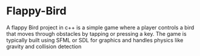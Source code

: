 # Flappy-Bird
A flappy Bird project in c++ is a simple game where a player controls a bird that moves through obstacles by tapping or pressing a  key.
The game is typically built using SFML or SDL for graphics and handles physics like gravity and collision detection 
